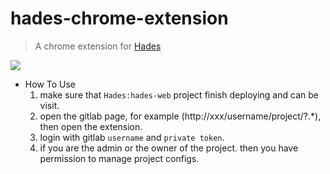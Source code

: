 hades-chrome-extension
=====
> A chrome extension for [Hades](https://github.com/zcfrank1st/hades)

![](http://)

* How To Use
    1. make sure that `Hades:hades-web` project finish deploying and can be visit.
    2. open the gitlab page, for example (http://xxx/username/project/?.*), then open the extension.
    3. login with gitlab `username` and `private token`.
    4. if you are the admin or the owner of the project. then you have permission to manage project configs.